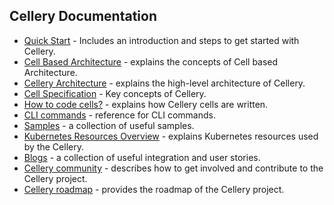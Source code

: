 ## Cellery Documentation

- [Quick Start](../README.md) - Includes an introduction and steps to get started with Cellery. 
- [Cell Based Architecture](https://github.com/wso2/reference-architecture/blob/master/reference-architecture-cell-based.md) - explains the concepts of Cell based Architecture.
- [Cellery Architecture](cellery-architecture.md) - explains the high-level architecture of Cellery.
- [Cell Specification](https://github.com/wso2/cellery-spec/blob/master/README.md) - Key concepts of Cellery.
- [How to code cells?](cellery-syntax.md) - explains how Cellery cells are written.
- [CLI commands](cli-reference.md) - reference for CLI commands.
- [Samples](https://github.com/wso2/cellery-samples/tree/master) - a collection of useful samples.
- [Kubernetes Resources Overview](kubernetes-resources.md) - explains Kubernetes resources used by the Cellery.
- [Blogs](https://medium.com/wso2-cellery) - a collection of useful integration and user stories.
- [Cellery community](community.md) - describes how to get involved and contribute to the Cellery project.
- [Cellery roadmap](https://github.com/wso2/cellery/wiki) - provides the roadmap of the Cellery project.
